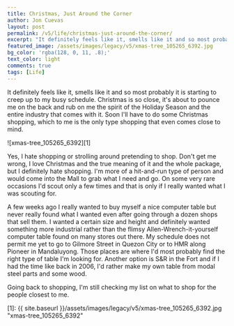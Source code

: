 ```yaml
---
title: Christmas, Just Around the Corner
author: Jon Cuevas
layout: post
permalink: /v5/life/christmas-just-around-the-corner/
excerpt: "It definitely feels like it, smells like it and so most probably it is starting to creep up to my busy schedule. Christmas is so close, it's about to pounce me on the back and rub on me the spirit of the Holiday Season and the entire industry that comes with it. Soon I'll have to do some Christmas shopping, which to me is the only type shopping that even comes close to mind."
featured_image: /assets/images/legacy/v5/xmas-tree_105265_6392.jpg
bg_color: 'rgba(128, 0, 11, .8);'
text_color: light
comments: true
tags: [Life]
---
```

<p class="lead">It definitely feels like it, smells like it and so most probably it is starting to creep up to my busy schedule. Christmas is so close, it's about to pounce me on the back and rub on me the spirit of the Holiday Season and the entire industry that comes with it. Soon I'll have to do some Christmas shopping, which to me is the only type shopping that even comes close to mind.</p>

![xmas-tree_105265_6392][1]

Yes, I hate shopping or strolling around pretending to shop. Don't get me wrong, I love Christmas and the true meaning of it and the whole package, but I definitely hate shopping. I'm more of a hit-and-run type of person and would come into the Mall to grab what I need and go. On some very rare occasions I'd scout only a few times and that is only if I really wanted what I was scouting for.

A few weeks ago I really wanted to buy myself a nice computer table but never really found what I wanted even after going through a dozen shops that sell them. I wanted a certain size and height and definitely wanted something more industrial rather than the flimsy Allen-Wrench-it-yourself computer table found on many stores out there. My schedule does not permit me yet to go to Gilmore Street in Quezon City or to HMR along Pioneer in Mandaluyong. Those places are where I'd most probably find the right type of table I'm looking for. Another option is S&R in the Fort and if I had the time like back in 2006, I'd rather make my own table from modal steel parts and some wood.

Going back to shopping, I'm still checking my list on what to shop for the people closest to me.

[1]: {{ site.baseurl }}/assets/images/legacy/v5/xmas-tree_105265_6392.jpg "xmas-tree_105265_6392"
